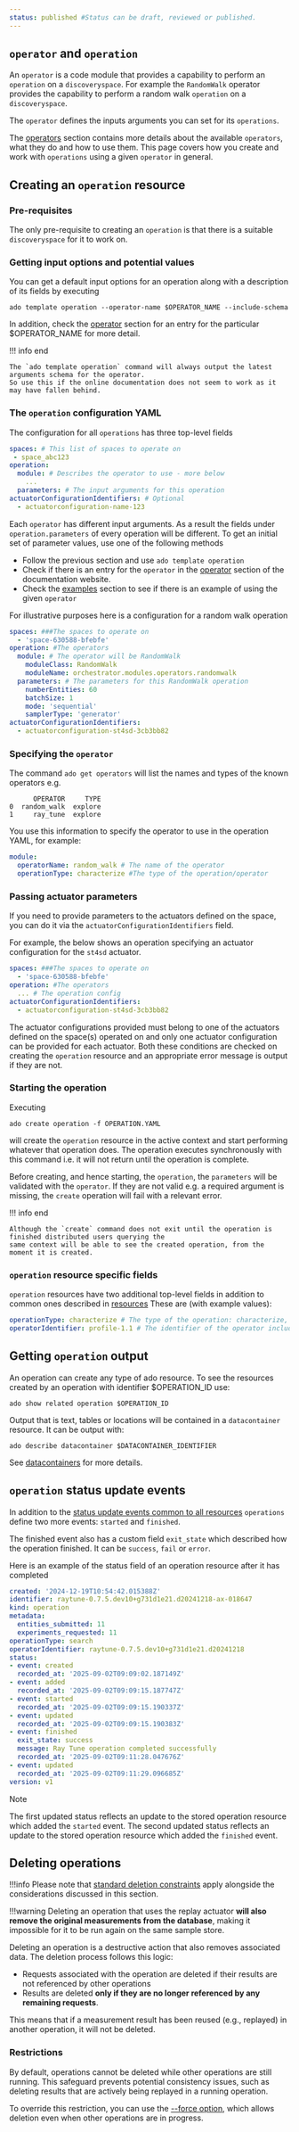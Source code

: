 ```yaml
---
status: published #Status can be draft, reviewed or published. 
---
```


## `operator` and `operation`

An `operator` is a code module that provides a capability to perform an `operation` on a `discoveryspace`.
For example the `RandomWalk` operator provides the capability to perform a random walk `operation` on a `discoveryspace`.

The `operator` defines the inputs arguments you can set for its `operations`.

The [operators](../operators/working-with-operators.md) section contains more details about the available `operators`, what they do and how to use them.
This page covers how you create and work with `operations` using a given `operator` in general.

## Creating an `operation` resource

### Pre-requisites

The only pre-requisite to creating an `operation` is that there is a suitable `discoveryspace` for it to work on.

### Getting input options and potential values

You can get a default input options for an operation along with a description of its fields by executing
```commandline
ado template operation --operator-name $OPERATOR_NAME --include-schema
```

In addition, check the [operator](../operators/working-with-operators.md) section for an entry for the particular $OPERATOR_NAME for more detail.

!!! info  end

    The `ado template operation` command will always output the latest arguments schema for the operator.
    So use this if the online documentation does not seem to work as it may have fallen behind. 

### The `operation` configuration YAML

The configuration for all `operations` has three top-level fields
```yaml
spaces: # This list of spaces to operate on
 - space_abc123
operation: 
  module: # Describes the operator to use - more below
    ...
  parameters: # The input arguments for this operation
actuatorConfigurationIdentifiers: # Optional
  - actuatorconfiguration-name-123
```

Each `operator` has different input arguments. As a result the fields under `operation.parameters` of every operation will be different. 
To get an initial set of parameter values, use one of the following methods

* Follow the previous section and use `ado template operation` 
* Check if there is an entry for the `operator` in the [operator](../operators/working-with-operators.md) section of the documentation website. 
* Check the [examples](../examples/examples.md) section to see if there is an example of using the given `operator`

For illustrative purposes here is a configuration for a random walk operation 

```YAML
spaces: ###The spaces to operate on
  - 'space-630588-bfebfe' 
operation: #The operators
  module: # The operator will be RandomWalk
    moduleClass: RandomWalk
    moduleName: orchestrator.modules.operators.randomwalk
  parameters: # The parameters for this RandomWalk operation
    numberEntities: 60
    batchSize: 1
    mode: 'sequential'
    samplerType: 'generator'
actuatorConfigurationIdentifiers:
  - actuatorconfiguration-st4sd-3cb3bb82
```

### Specifying the `operator`

The command `ado get operators` will list the names and types of the known operators e.g. 
```commandline
      OPERATOR     TYPE
0  random_walk  explore
1     ray_tune  explore
```
You use this information to specify the operator to use in the  operation YAML, for example:

```yaml
module: 
  operatorName: random_walk # The name of the operator
  operationType: characterize #The type of the operation/operator
```

### Passing actuator parameters

If you need to provide parameters to the actuators defined on the space, you can do it 
via the `actuatorConfigurationIdentifiers` field. 

For example, the below shows an operation specifying an actuator configuration for the `st4sd` actuator.
```yaml
spaces: ###The spaces to operate on
  - 'space-630588-bfebfe' 
operation: #The operators
  ... # The operation config
actuatorConfigurationIdentifiers:
  - actuatorconfiguration-st4sd-3cb3bb82
```

The actuator configurations provided must belong to one of the actuators defined on the space(s) operated on and only one actuator configuration can be provided for each actuator. 
Both these conditions are checked on creating the `operation` resource and an appropriate error message is output if they are not.

### Starting the operation

Executing
```commandline
ado create operation -f OPERATION.YAML
```
will create the `operation` resource in the active context and start performing whatever that operation does. 
The operation executes synchronously with this command i.e. it will not return until the operation is complete.

Before creating, and hence starting, the `operation`, the `parameters` will be validated with the `operator`. 
If they are not valid e.g. a required argument is missing, the `create` operation will fail with a relevant error. 

!!! info  end

    Although the `create` command does not exit until the operation is finished distributed users querying the
    same context will be able to see the created operation, from the moment it is created.

### `operation` resource specific fields

`operation` resources have two additional top-level fields in addition to common ones described in [resources](resources.md#common-features-of-resources)
These are (with example values):

```yaml
operationType: characterize # The type of the operation: characterize, modify etc.
operatorIdentifier: profile-1.1 # The identifier of the operator including its version
```

## Getting `operation` output

An operation can create any type of ado resource.
To see the resources created by an operation with identifier $OPERATION_ID use:
```commandline
ado show related operation $OPERATION_ID
```
Output that is text, tables or locations will be contained in a `datacontainer` resource. 
It can be output with:
```commandline
ado describe datacontainer $DATACONTAINER_IDENTIFIER
```
See [datacontainers](datacontainer.md) for more details. 

## `operation` status update events

In addition to the [status update events common to all resources](resources.md#resource-status) `operations`
define two more events: `started` and `finished`. 

The finished event also has a custom field `exit_state` which described how the operation finished.
It can be `success`, `fail` or `error`. 

Here is an example of the status field of an operation resource after it has completed
```yaml
created: '2024-12-19T10:54:42.015388Z'
identifier: raytune-0.7.5.dev10+g731d1e21.d20241218-ax-018647
kind: operation
metadata:
  entities_submitted: 11
  experiments_requested: 11
operationType: search
operatorIdentifier: raytune-0.7.5.dev10+g731d1e21.d20241218
status:
- event: created
  recorded_at: '2025-09-02T09:09:02.187149Z'
- event: added
  recorded_at: '2025-09-02T09:09:15.187747Z'
- event: started
  recorded_at: '2025-09-02T09:09:15.190337Z'
- event: updated
  recorded_at: '2025-09-02T09:09:15.190383Z'
- event: finished
  exit_state: success
  message: Ray Tune operation completed successfully
  recorded_at: '2025-09-02T09:11:28.047676Z'
- event: updated
  recorded_at: '2025-09-02T09:11:29.096685Z'
version: v1
```

> [!NOTE]
> The first updated status reflects an update to the stored operation resource which added the `started` event.
> The second updated status reflects an update to the stored operation resource which added the `finished` event.

## Deleting operations

!!!info
    Please note that [standard deletion constraints](resources.md#deleting-resources) apply 
    alongside the considerations discussed in this section.

!!!warning
    Deleting an operation that uses the replay actuator 
    **will also remove the original measurements from the database**, 
    making it impossible for it to be run again on the same sample store.
    

Deleting an operation is a destructive action that also removes associated data. 
The deletion process follows this logic:

- Requests associated with the operation are deleted if their results are not referenced by other operations
- Results are deleted **only if they are no longer referenced by any remaining requests**.

This means that if a measurement result has been reused (e.g., replayed) in another operation, it will not be deleted.

### Restrictions

By default, operations cannot be deleted while other operations are still running. 
This safeguard prevents potential consistency issues, such as deleting results that are 
actively being replayed in a running operation.

To override this restriction, you can use the [--force option](../getting-started/ado.md#ado-delete), 
which allows deletion even when other operations are in progress.
